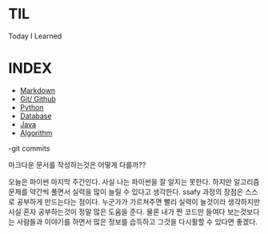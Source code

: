 # TIL

Today I Learned

# INDEX
- [Markdown](https://github.com/HOONY-LEE/TIL/blob/master/Markdown/Markdown.md)
- [Git/ Github](https://github.com/HOONY-LEE/TIL/blob/master/Git/Git.md)
- [Python](https://github.com/HOONY-LEE/TIL/blob/master/Python)
- [Database](https://github.com/HOONY-LEE/TIL/blob/master/Database)
- [Java](https://github.com/HOONY-LEE/TIL/blob/master/Java)
- [Algorithm](https://github.com/HOONY-LEE/TIL/blob/master/Algorithm)

-git commits


마크다운 문서를 작성하는것은 어떻게 다를까??

오늘은 파이썬 마지막 주간인다. 사실 나는 파이썬을 잘 알지는 못한다. 하지만 
알고리즘 문제를 약간씩 풀면서 실력을 많이 늘릴 수 있다고 생각한다.
ssafy 과정의 장점은 스스로 공부하게 만드는다는 점이다. 누군가가 가르쳐주면 빨리 실력이 늘것이라 생각하지만
사실 혼자 공부하는것이 정말 많은 도움을 준다.
물론 내가 짠 코드만 들여다 보는것보다는 사람들과 이야기를 하면서 많은 정보를 습득하고 그것을 다시활할 수 있다면 좋겠다.
